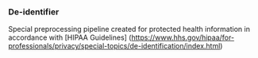 ### De-identifier
Special preprocessing pipeline created for protected health information in accordance with [HIPAA Guidelines] (https://www.hhs.gov/hipaa/for-professionals/privacy/special-topics/de-identification/index.html)